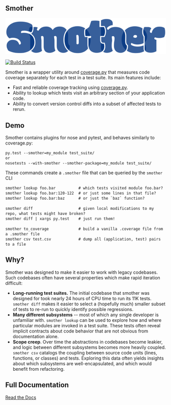 ## Smother

![logo](docs/_static/smother.png)

[![Build Status](https://travis-ci.org/ChrisBeaumont/smother.svg?branch=master)](https://travis-ci.org/ChrisBeaumont/smother)

Smother is a wrapper utility around [coverage.py](https://coverage.readthedocs.io/en/coverage-4.1/) that measures code coverage
separately for each test in a test suite. Its main features include:

 * Fast and reliable coverage tracking using [coverage.py](https://coverage.readthedocs.io/en/coverage-4.1/).
 * Ability to lookup which tests visit an arbitrary section of your application code.
 * Ability to convert version control diffs into a subset of affected tests to rerun.

## Demo

Smother contains plugins for nose and pytest, and behaves similarly to coverage.py:

```
py.test --smother=my_module test_suite/
or
nosetests --with-smother --smother-package=my_module test_suite/
```

These commands create a `.smother` file that can be queried by the `smother` CLI

```
smother lookup foo.bar          # which tests visited module foo.bar?
smother lookup foo.bar:120-122  # or just some lines in that file?
smother lookup foo.bar:baz      # or just the `baz` function?

smother diff                    # given local modifications to my repo, what tests might have broken?
smother diff | xargs py.test    # just run them!

smother to_coverage             # build a vanilla .coverage file from a .smother file
smother csv test.csv            # dump all (application, test) pairs to a file
```

## Why?

Smother was designed to make it easier to work with legacy codebases. Such codebases often have several properties which make rapid iteration difficult:

 * **Long-running test suites.** The initial codebase that smother was designed for took nearly 24 hours of CPU time to run its 11K tests. `smother diff` makes it easier to select a (hopefully much) smaller subset of
 tests to re-run to quickly identify possible regressions.
 * **Many different subsystems** -- most of which any single developer is unfamiliar with. `smother lookup` can be used to explore how and where particular modules are invoked in a test suite. These tests often reveal implicit contracts about code behavior that are not obvious from documentation alone.
 * **Scope creep**. Over time the abstractions in codebases become leakier,
 and logic between different subsystems becomes more heavily coupled. `smother csv` catalogs the coupling between source code units (lines, functions, or classes) and tests. Exploring this data often yields insights about
 which subsystems are well-encapsulated, and which would benefit from refactoring.

## Full Documentation

[Read the Docs](http://smother.readthedocs.io/en/latest/)
